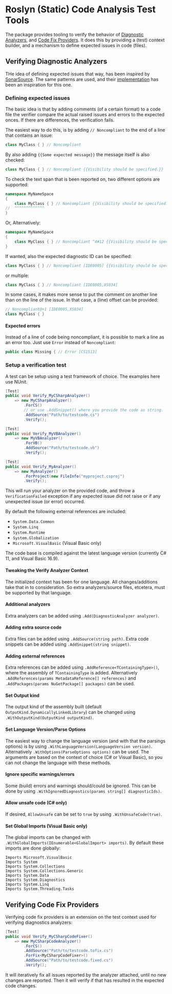 ﻿# Roslyn (Static) Code Analysis Test Tools
The package provides tooling to verify the behavior of [Diagnostic Analyzers](https://docs.microsoft.com/en-us/dotnet/api/microsoft.codeanalysis.diagnostics.diagnosticanalyzer),
and [Code Fix Providers](https://learn.microsoft.com/en-us/dotnet/api/microsoft.codeanalysis.codefixes.codefixprovider).
It does this by providing a (test) context builder, and a mechanism to define
expected issues in code (files).

## Verifying Diagnostic Analyzers
THe idea of defining expected issues that way, has been inspired by
[SonarSource](https://sonarsource.com). The same patterns are used, and their
[implementation](https://github.com/SonarSource/sonar-dotnet) has been an
inspiration for this one.

### Defining expected issues
The basic idea is that by adding comments (of a certain format) to a code file
the verifier compare the actual raised issues and errors to the expected onces.
If there are differences, the verification fails.

The easiest way to do this, is by adding `// Noncompliant` to the end of a line
that contains an issue:
``` C#
class MyClass { } // Noncompliant
```

By also adding `{{Some expected message}}` the message itself is also checked:

``` C#
class MyClass { } // Noncompliant {{Visibility should be specified.}}
```

To check the text span that is been reported on, two different options are
supported:

``` C#
namespace MyNameSpace
{
    class MyClass { } // Noncompliant {{Visibility should be specified.}}
//  ^^^^^^^^^^^^^
}
```

Or, Alternatively:
``` C#
namespace MyNameSpace
{
    class MyClass { } // Noncompliant ^4#12 {{Visibility should be specified.}}
}
```

If wanted, also the expected diagnostic ID can be specified:
``` C#
class MyClass { } // Noncompliant [IDE0005] {{Visibility should be specified.}}
```

or multiple:
``` C#
class MyClass { } // Noncompliant [IDE0005,XS034]
```

In some cases, it makes more sense to put the comment on another line than on the
line of the issue. In that case, a (line) offset can be provided:

``` C#
// Noncompliant@+1 [IDE0005,XS034]
class MyClass { }
```

#### Expected errors
Instead of a line of code being noncompliant, it is possible to mark a line as
an error too. Just use `Error` instead of `Noncompliant`:

``` C#
public class Missing { // Error [CS1513]
```

### Setup a verification test
A test can be setup using a test framework of choice. The examples here
use NUnit.

``` C#
[Test]
public void Verify_MyCSharpAnalyzer()
    => new MyCSharpAnalyzer()
        .ForCS()
        // or use .AddSnippet() where you provide the code as string.
        .AddSource("Path/to/testcode.cs")
        .Verify();

[Test]
public void Verify_MyVBAnalyzer()
    => new MyVBAnalyzer()
        .ForVB()
        .AddSource("Path/to/testcode.vb")
        .Verify();

[Test]
public void Verify_MyAnalyzer()
    => new MyAnalyzer()
        .ForProject(new FileInfo("myproject.csproj")
        .Verify();
```

This will run your analyzer on the provided code, and throw a
`VerificationFailed` exception if any expected issue did not raise or if any
unexpected issue (or error) occurred.

By default the following external references are included:
 * `System.Data.Common`
 * `System.Linq`
 * `System.Runtime`
 * `System.Globalization`
 * `Microsoft.VisualBasic` (Visual Basic only)
 
The code base is compiled against the latest language version (currently C# 11,
and Visual Basic 16.9).

#### Tweaking the Verify Analyzer Context
The initialized context has been for one language. All changes/additions take
that in to consideration. So extra analyzers/source files, etcetera, must be
supported by that language.

#### Additional analyzers
Extra analyzers can be added using `.Add(DiagnosticAnalyzer analyzer)`.

#### Adding extra source code
Extra files can be added using `.AddSource(string path)`.
Extra code snippets can be added using `.AddSnippet(string snippet)`.

#### Adding external references
Extra references can be added using `.AddReference<TContainingType>()`,
where the assembly of `TContainingType` is added. Alternatively 
`.AddReferences(params MetadataReference[] references)` and
`.AddPackages(params NuGetPackage[] packages)` can be used.

#### Set Output kind
The output kind of the assembly built (default `OutputKind.DynamicallyLinkedLibrary`)
can be changed using `.WithOutputKind(OutputKind outputKind)`.

#### Set Language Version/Parse Options
The easiest way to change the language version (and with that the parsings
options) is by using `.WithLanguageVersion(LanguageVersion version)`.
Alternatively `.WithOptions(ParseOptions options)` can be used.
The arguments are based on the context of choice (C# or Visual Basic), so
you can not change the language with these methods.

#### Ignore specific warnings/errors
Some (build) errors and warnings should/could be ignored. This can be done by
using `.WithIgnoredDiagnostics(params string[] diagnosticIds)`.

#### Allow unsafe code (C# only)
If desired, `AllowUnsafe` can be set to `true` by using `.WithUnsafeCode(true)`.

#### Set Global Imports (Visual Basic only)
The global imports can be changed with `.WithGlobalImports(IEnumerable<GlobalImport> imports)`.
By default these imports are done globally:
``` Visual Basic
Imports Microsoft.VisualBasic
Imports System
Imports System.Collections
Imports System.Collections.Generic
Imports System.Data
Imports System.Diagnostics
Imports System.Linq
Imports System.Threading.Tasks
```

## Verifying Code Fix Providers
Verifying code fix providers is an extension on the test context used for
verifying diagnostics analyzers:

``` C#
[Test]
public void Verify_MyCSharpCodeFixer()
    => new MyCSharpCodeAnalyzer()
        .ForCS()
        .AddSource("Path/to/testcode.tofix.cs")
        .ForFix<MyCSharpCodeFixer>()
        .AddSource("Path/to/testcode.fixed.cs")
        .Verify();
```

It will iteratively fix all issues reported by the analyzer attached, until no
new changes are reported. Then it will verify if that has resulted in the
expected code changes.
